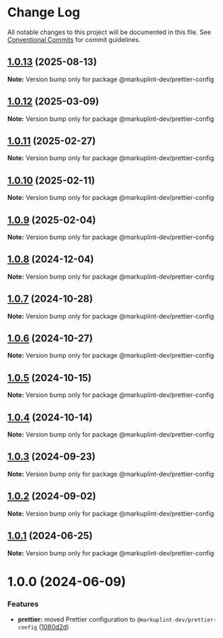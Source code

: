 # Change Log

All notable changes to this project will be documented in this file.
See [Conventional Commits](https://conventionalcommits.org) for commit guidelines.

## [1.0.13](https://github.com/markuplint/markuplint/compare/@markuplint-dev/prettier-config@1.0.12...@markuplint-dev/prettier-config@1.0.13) (2025-08-13)

**Note:** Version bump only for package @markuplint-dev/prettier-config

## [1.0.12](https://github.com/markuplint/markuplint/compare/@markuplint-dev/prettier-config@1.0.11...@markuplint-dev/prettier-config@1.0.12) (2025-03-09)

**Note:** Version bump only for package @markuplint-dev/prettier-config

## [1.0.11](https://github.com/markuplint/markuplint/compare/@markuplint-dev/prettier-config@1.0.10...@markuplint-dev/prettier-config@1.0.11) (2025-02-27)

**Note:** Version bump only for package @markuplint-dev/prettier-config

## [1.0.10](https://github.com/markuplint/markuplint/compare/@markuplint-dev/prettier-config@1.0.9...@markuplint-dev/prettier-config@1.0.10) (2025-02-11)

**Note:** Version bump only for package @markuplint-dev/prettier-config

## [1.0.9](https://github.com/markuplint/markuplint/compare/@markuplint-dev/prettier-config@1.0.8...@markuplint-dev/prettier-config@1.0.9) (2025-02-04)

**Note:** Version bump only for package @markuplint-dev/prettier-config

## [1.0.8](https://github.com/markuplint/markuplint/compare/@markuplint-dev/prettier-config@1.0.7...@markuplint-dev/prettier-config@1.0.8) (2024-12-04)

**Note:** Version bump only for package @markuplint-dev/prettier-config

## [1.0.7](https://github.com/markuplint/markuplint/compare/@markuplint-dev/prettier-config@1.0.6...@markuplint-dev/prettier-config@1.0.7) (2024-10-28)

**Note:** Version bump only for package @markuplint-dev/prettier-config

## [1.0.6](https://github.com/markuplint/markuplint/compare/@markuplint-dev/prettier-config@1.0.5...@markuplint-dev/prettier-config@1.0.6) (2024-10-27)

**Note:** Version bump only for package @markuplint-dev/prettier-config

## [1.0.5](https://github.com/markuplint/markuplint/compare/@markuplint-dev/prettier-config@1.0.4...@markuplint-dev/prettier-config@1.0.5) (2024-10-15)

**Note:** Version bump only for package @markuplint-dev/prettier-config

## [1.0.4](https://github.com/markuplint/markuplint/compare/@markuplint-dev/prettier-config@1.0.3...@markuplint-dev/prettier-config@1.0.4) (2024-10-14)

**Note:** Version bump only for package @markuplint-dev/prettier-config

## [1.0.3](https://github.com/markuplint/markuplint/compare/@markuplint-dev/prettier-config@1.0.2...@markuplint-dev/prettier-config@1.0.3) (2024-09-23)

**Note:** Version bump only for package @markuplint-dev/prettier-config

## [1.0.2](https://github.com/markuplint/markuplint/compare/@markuplint-dev/prettier-config@1.0.1...@markuplint-dev/prettier-config@1.0.2) (2024-09-02)

**Note:** Version bump only for package @markuplint-dev/prettier-config

## [1.0.1](https://github.com/markuplint/markuplint/compare/@markuplint-dev/prettier-config@1.0.0...@markuplint-dev/prettier-config@1.0.1) (2024-06-25)

**Note:** Version bump only for package @markuplint-dev/prettier-config

# 1.0.0 (2024-06-09)

### Features

- **prettier:** moved Prettier configuration to `@markuplint-dev/prettier-config` ([1080d2d](https://github.com/markuplint/markuplint/commit/1080d2dbb7ac53a12bedd8ee92ec6250fbf73dca))
